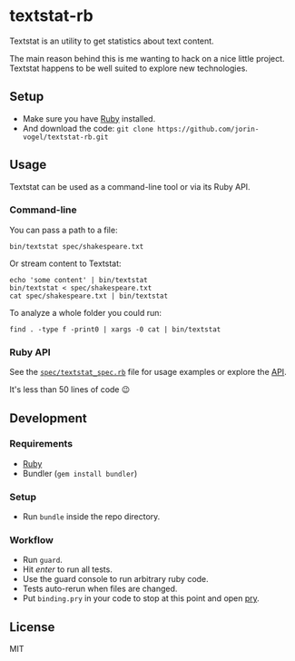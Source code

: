 # textstat-rb

Textstat is an utility to get statistics about text content.

The main reason behind this is me wanting to hack on a nice little project. Textstat happens to be well suited to explore new technologies.


## Setup

- Make sure you have [Ruby](ruby) installed.
- And download the code:
`git clone https://github.com/jorin-vogel/textstat-rb.git`


## Usage

Textstat can be used as a command-line tool or via its Ruby API.

### Command-line

You can pass a path to a file:

    bin/textstat spec/shakespeare.txt

Or stream content to Textstat:

    echo 'some content' | bin/textstat
    bin/textstat < spec/shakespeare.txt
    cat spec/shakespeare.txt | bin/textstat

To analyze a whole folder you could run:

    find . -type f -print0 | xargs -0 cat | bin/textstat


### Ruby API

See the [`spec/textstat_spec.rb`](spec) file for usage examples or explore the [API](api).

It's less than 50 lines of code :wink:


## Development

### Requirements

- [Ruby](ruby)
- Bundler (`gem install bundler`)

### Setup

- Run `bundle` inside the repo directory.

### Workflow

- Run `guard`.
- Hit _enter_ to run all tests.
- Use the guard console to run arbitrary ruby code.
- Tests auto-rerun when files are changed.
- Put `binding.pry` in your code to stop at this point and open [pry](pry).


## License

MIT



[ruby]: https://www.ruby-lang.org/
[spec]: spec/textstat_spec.rb
[api]: lib/textstat.rb
[pry]: https://github.com/pry/pry
